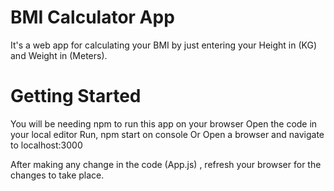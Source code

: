 # BMI Calculator App
It's a web app for calculating your BMI by just entering your Height in (KG) and Weight in (Meters).

# Getting Started
You will be needing npm to run this app on your browser
Open the code in your local editor
Run, npm start on console
Or Open a browser and navigate to localhost:3000

After making any change in the code (App.js) , refresh your browser for the changes to take place.
